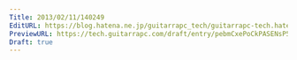 ```yaml
---
Title: 2013/02/11/140249
EditURL: https://blog.hatena.ne.jp/guitarrapc_tech/guitarrapc-tech.hatenablog.com/atom/entry/6802418398340412329
PreviewURL: https://tech.guitarrapc.com/draft/entry/pebmCxePoCkPASENsP5AAJ5Wikw
Draft: true
---
```


